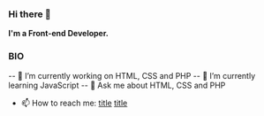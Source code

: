 ### Hi there 👋

<!--
**AmnaMazhar/AmnaMazhar** is a ✨ _special_ ✨ repository because its `README.md` (this file) appears on your GitHub profile.

Here are some ideas to get you started:

- 🔭 I’m currently working on ...
- 🌱 I’m currently learning ...
- 👯 I’m looking to collaborate on ...
- 🤔 I’m looking for help with ...
- 💬 Ask me about ...
- 📫 How to reach me: ...
- 😄 Pronouns: ...
- ⚡ Fun fact: ...
-->
**I'm a Front-end Developer.**

### BIO
-- 🔭 I’m currently working on HTML, CSS and PHP
-- 🌱 I’m currently learning JavaScript
--  💬 Ask me about HTML, CSS and PHP
- 📫 How to reach me: [title](https://www.example.com) [title](https://www.example.com)
